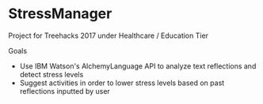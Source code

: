 # StressManager

Project for Treehacks 2017 under Healthcare / Education Tier

Goals
* Use IBM Watson's AlchemyLanguage API to analyze text reflections and detect stress levels
* Suggest activities in order to lower stress levels based on past reflections inputted by user 
